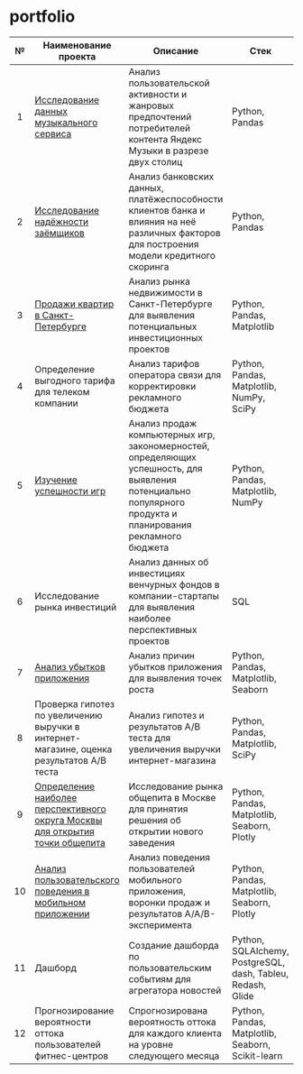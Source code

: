 # portfolio

| №   | Наименование проекта  | Описание  |  Стек |
|:---:|---|---|---|
| 1  | [Исследование данных музыкального сервиса](https://github.com/arhitru/portfolio/tree/main/music_service)  | Анализ пользовательской активности и жанровых предпочтений потребителей контента Яндекс Музыки в разрезе двух столиц | Python, Pandas  |
| 2  | [Исследование надёжности заёмщиков](https://github.com/arhitru/portfolio/tree/main/reliability_of_borrowers)  | Анализ банковских данных, платёжеспособности клиентов банка и влияния на неё различных факторов для построения модели кредитного скоринга  | Python, Pandas  |
|  3 |  [Продажи квартир в Санкт-Петербурге](https://github.com/arhitru/portfolio/tree/main/apartment_sales) | Анализ рынка недвижимости в Санкт-Петербурге для выявления потенциальных инвестиционных проектов  |  Python, Pandas, Matplotlib |
| 4 | Определение выгодного тарифа для телеком компании| Анализ тарифов оператора связи для корректировки рекламного бюджета | Python, Pandas, Matplotlib, NumPy, SciPy |
| 5 | [Изучение успешности игр](https://github.com/arhitru/portfolio/tree/main/success_games) | Анализ продаж компьютерных игр, закономерностей, определяющих успешность, для выявления потенциально популярного продукта и планирования рекламного бюджета | Python, Pandas, Matplotlib, NumPy |
| 6 |  Исследование рынка инвестиций | Анализ данных об инвестициях венчурных фондов в компании-стартапы для выявления наиболее перспективных проектов | SQL |
| 7 | [Анализ убытков приложения](https://github.com/arhitru/portfolio/tree/main/losses) | Анализ причин убытков приложения для выявления точек роста | Python, Pandas, Matplotlib, Seaborn |
| 8 | Проверка гипотез по увеличению выручки в интернет-магазине, оценка результатов A/B теста | Анализ гипотез и результатов А/В теста для увеличения выручки интернет-магазина | Python, Pandas, Matplotlib, SciPy |
| 9 | [Определение наиболее перспективного округа Москвы для открытия точки общепита](https://github.com/arhitru/portfolio/tree/main/moscow_food_establishments) | Исследование рынка общепита в Москве для принятия решения об открытии нового заведения | Python, Pandas, Matplotlib, Seaborn, Plotly |
| 10 | [Анализ пользовательского поведения в мобильном приложении](https://github.com/arhitru/portfolio/tree/main/user_behavior) | Анализ поведения пользователей мобильного приложения, воронки продаж и результатов A/A/B-эксперимента | Python, Pandas, Matplotlib, Seaborn, Plotly |
| 11 | Дашборд | Создание дашборда по пользовательским событиям для агрегатора новостей | Python, SQLAlchemy, PostgreSQL, dash, Tableu, Redash, Glide |
| 12 | Прогнозирование вероятности оттока пользователей фитнес-центров | Спрогнозирована вероятность оттока для каждого клиента на уровне следующего месяца | Python, Pandas, Matplotlib, Seaborn, Scikit-learn |
